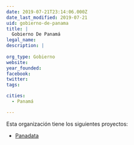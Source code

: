 ```yaml
---
date: 2019-07-21T23:14:06.000Z
date_last_modified: 2019-07-21
uid: gobierno-de-panama
title: |
  Gobierno De Panamá
legal_name: 
description: |
  
org_type: Gobierno
website: 
year_founded: 
facebook: 
twitter: 
tags:

cities: 
  - Panamá

---
```


Esta organización tiene los siguientes proyectos:

- [Panadata](/proyectos/panadata)
